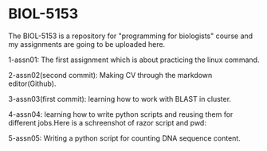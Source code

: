 # BIOL-5153
The BIOL-5153 is a repository for "programming for biologists" course and my assignments are going to be uploaded here.

1-assn01: The first assignment which is about practicing the linux command.

2-assn02(second commit): Making CV through the markdown editor(Github).

3-assn03(first commit): learning how to work with BLAST in cluster.

4-assn04: learning how to write python scripts and reusing them for different jobs.Here is a schreenshot of razor script and pwd:

5-assn05: Writing a python script for counting DNA sequence content.


